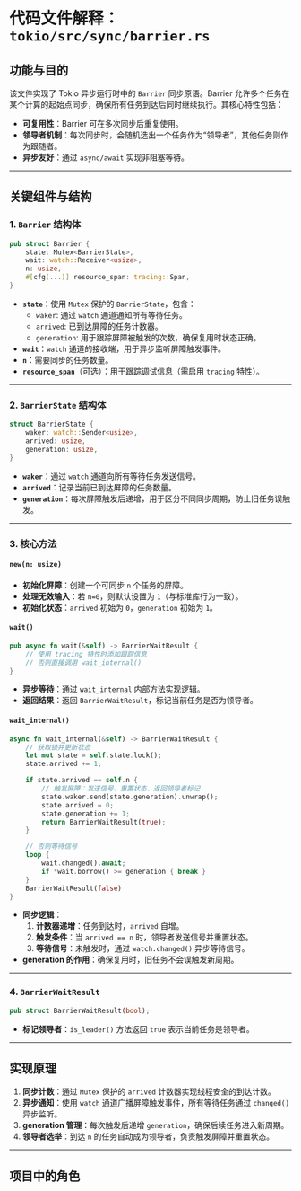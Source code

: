 # 代码文件解释：`tokio/src/sync/barrier.rs`

## **功能与目的**  
该文件实现了 Tokio 异步运行时中的 `Barrier` 同步原语。Barrier 允许多个任务在某个计算的起始点同步，确保所有任务到达后同时继续执行。其核心特性包括：
- **可复用性**：Barrier 可在多次同步后重复使用。
- **领导者机制**：每次同步时，会随机选出一个任务作为“领导者”，其他任务则作为跟随者。
- **异步友好**：通过 `async/await` 实现非阻塞等待。

---

## **关键组件与结构**

### **1. `Barrier` 结构体**
```rust
pub struct Barrier {
    state: Mutex<BarrierState>,
    wait: watch::Receiver<usize>,
    n: usize,
    #[cfg(...)] resource_span: tracing::Span,
}
```
- **`state`**：使用 `Mutex` 保护的 `BarrierState`，包含：
  - `waker`: 通过 `watch` 通道通知所有等待任务。
  - `arrived`: 已到达屏障的任务计数器。
  - `generation`: 用于跟踪屏障被触发的次数，确保复用时状态正确。
- **`wait`**：`watch` 通道的接收端，用于异步监听屏障触发事件。
- **`n`**：需要同步的任务数量。
- **`resource_span`**（可选）：用于跟踪调试信息（需启用 `tracing` 特性）。

---

### **2. `BarrierState` 结构体**
```rust
struct BarrierState {
    waker: watch::Sender<usize>,
    arrived: usize,
    generation: usize,
}
```
- **`waker`**：通过 `watch` 通道向所有等待任务发送信号。
- **`arrived`**：记录当前已到达屏障的任务数量。
- **`generation`**：每次屏障触发后递增，用于区分不同同步周期，防止旧任务误触发。

---

### **3. 核心方法**

#### **`new(n: usize)`**
- **初始化屏障**：创建一个可同步 `n` 个任务的屏障。
- **处理无效输入**：若 `n=0`，则默认设置为 `1`（与标准库行为一致）。
- **初始化状态**：`arrived` 初始为 `0`，`generation` 初始为 `1`。

#### **`wait()`**
```rust
pub async fn wait(&self) -> BarrierWaitResult {
    // 使用 tracing 特性时添加跟踪信息
    // 否则直接调用 wait_internal()
}
```
- **异步等待**：通过 `wait_internal` 内部方法实现逻辑。
- **返回结果**：返回 `BarrierWaitResult`，标记当前任务是否为领导者。

#### **`wait_internal()`**
```rust
async fn wait_internal(&self) -> BarrierWaitResult {
    // 获取锁并更新状态
    let mut state = self.state.lock();
    state.arrived += 1;

    if state.arrived == self.n {
        // 触发屏障：发送信号、重置状态、返回领导者标记
        state.waker.send(state.generation).unwrap();
        state.arrived = 0;
        state.generation += 1;
        return BarrierWaitResult(true);
    }

    // 否则等待信号
    loop {
        wait.changed().await;
        if *wait.borrow() >= generation { break }
    }
    BarrierWaitResult(false)
}
```
- **同步逻辑**：
  1. **计数器递增**：任务到达时，`arrived` 自增。
  2. **触发条件**：当 `arrived == n` 时，领导者发送信号并重置状态。
  3. **等待信号**：未触发时，通过 `watch.changed()` 异步等待信号。
- **generation 的作用**：确保复用时，旧任务不会误触发新周期。

---

### **4. `BarrierWaitResult`**
```rust
pub struct BarrierWaitResult(bool);
```
- **标记领导者**：`is_leader()` 方法返回 `true` 表示当前任务是领导者。

---

## **实现原理**
1. **同步计数**：通过 `Mutex` 保护的 `arrived` 计数器实现线程安全的到达计数。
2. **异步通知**：使用 `watch` 通道广播屏障触发事件，所有等待任务通过 `changed()` 异步监听。
3. **generation 管理**：每次触发后递增 `generation`，确保后续任务进入新周期。
4. **领导者选举**：到达 `n` 的任务自动成为领导者，负责触发屏障并重置状态。

---

## **项目中的角色**